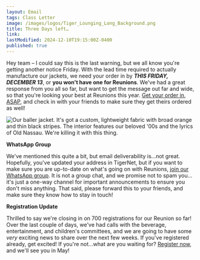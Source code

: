 ```yaml
---
layout: Email
tags: Class Letter
image: /images/logos/Tiger_Lounging_Long_Background.png
title: Three Days left…
link: 
lastModified: 2024-12-10T19:15:00Z-0400
published: true
---
```

Hey team – I could say this is the last warning, but we all know you're getting another notice Friday. With the lead time required to actually manufacture our jackets, we need your order in by **_THIS FRIDAY, DECEMBER 13_**, or **you won't have one for Reunions**. We've had a great response from you all so far, but want to get the message out far and wide, so that you're looking your best at Reunions this year. [Get your order in, ASAP](https://princeton.reunioniq.com/shop/classof00), and check in with your friends to make sure they get theirs ordered as well!
 
 ![Our baller jacket. It's got a custom, lightweight fabric with broad orange and thin black stripes. The interior features our beloved '00s and the lyrics of Old Nassau. We're killing it with this thing.](/images/jacket/P2000_jacket_sketch.png "Class Jacket")
 

**WhatsApp Group**

We've mentioned this quite a bit, but email deliverability is…not great. Hopefully, you've updated your address in TigerNet, but if you want to make sure you are up-to-date on what's going on with Reunions, [join our WhatsApp group](https://chat.whatsapp.com/ENjRGuGdb4iIJI1dBbiRaS). It is not a group chat, and we promise not to spam you…it's just a one-way channel for important announcements to ensure you don't miss anything. That said, please forward this to your friends, and make sure they know how to stay in touch!

**Registration Update**

Thrilled to say we're closing in on 700 registrations for our Reunion so far! Over the last couple of days, we've had calls with the beverage, entertainment, and children's committees, and we are going to have some *very* exciting news to share over the next few weeks. If you've registered already, get excited! If you're not…what are you waiting for? [Register now](https://princeton.reunioniq.com/go/2025/2000), and we'll see you in May!
